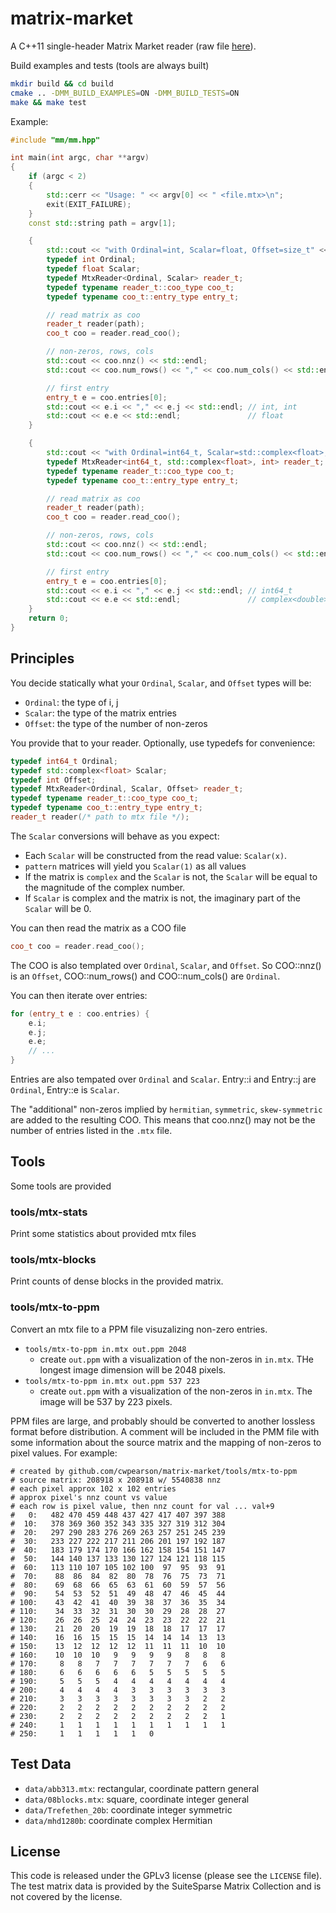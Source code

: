 # matrix-market

A C++11 single-header Matrix Market reader (raw file [here](https://raw.githubusercontent.com/cwpearson/matrix-market/master/include/mm/mm.hpp)).

Build examples and tests (tools are always built)
```bash
mkdir build && cd build
cmake .. -DMM_BUILD_EXAMPLES=ON -DMM_BUILD_TESTS=ON
make && make test
```

Example:
```c++
#include "mm/mm.hpp"

int main(int argc, char **argv)
{
    if (argc < 2)
    {
        std::cerr << "Usage: " << argv[0] << " <file.mtx>\n";
        exit(EXIT_FAILURE);
    }
    const std::string path = argv[1];

    {
        std::cout << "with Ordinal=int, Scalar=float, Offset=size_t" << std::endl;
        typedef int Ordinal;
        typedef float Scalar;
        typedef MtxReader<Ordinal, Scalar> reader_t;
        typedef typename reader_t::coo_type coo_t;
        typedef typename coo_t::entry_type entry_t;

        // read matrix as coo
        reader_t reader(path);
        coo_t coo = reader.read_coo();

        // non-zeros, rows, cols
        std::cout << coo.nnz() << std::endl;                               // size_t
        std::cout << coo.num_rows() << "," << coo.num_cols() << std::endl; // int

        // first entry
        entry_t e = coo.entries[0];
        std::cout << e.i << "," << e.j << std::endl; // int, int
        std::cout << e.e << std::endl;               // float
    }

    {
        std::cout << "with Ordinal=int64_t, Scalar=std::complex<float>, Offset=int" << std::endl;
        typedef MtxReader<int64_t, std::complex<float>, int> reader_t;
        typedef typename reader_t::coo_type coo_t;
        typedef typename coo_t::entry_type entry_t;

        // read matrix as coo
        reader_t reader(path);
        coo_t coo = reader.read_coo();

        // non-zeros, rows, cols
        std::cout << coo.nnz() << std::endl;                               // int
        std::cout << coo.num_rows() << "," << coo.num_cols() << std::endl; // complex<double>

        // first entry
        entry_t e = coo.entries[0];
        std::cout << e.i << "," << e.j << std::endl; // int64_t
        std::cout << e.e << std::endl;               // complex<double>
    }
    return 0;
}
```

## Principles

You decide statically what your `Ordinal`, `Scalar`, and `Offset` types will be:
* `Ordinal`: the type of i, j
* `Scalar`: the type of the matrix entries
* `Offset`: the type of the number of non-zeros

You provide that to your reader. Optionally, use typedefs for convenience:
```c++
typedef int64_t Ordinal;
typedef std::complex<float> Scalar;
typedef int Offset;
typedef MtxReader<Ordinal, Scalar, Offset> reader_t;
typedef typename reader_t::coo_type coo_t;
typedef typename coo_t::entry_type entry_t;
reader_t reader(/* path to mtx file */);
```

The `Scalar` conversions will behave as you expect:
* Each `Scalar` will be constructed from the read value: `Scalar(x)`.
* `pattern` matrices will yield you `Scalar(1)` as all values
* If the matrix is `complex` and the `Scalar` is not, the `Scalar` will be equal to the magnitude of the complex number.
* If `Scalar` is complex and the matrix is not, the imaginary part of the `Scalar` will be 0. 

You can then read the matrix as a COO file
```c++
coo_t coo = reader.read_coo();
```

The COO is also templated over `Ordinal`, `Scalar`, and `Offset`.
So COO::nnz() is an `Offset`, COO::num_rows() and COO::num_cols() are `Ordinal`.

You can then iterate over entries:
```c++
for (entry_t e : coo.entries) {
    e.i;
    e.j;
    e.e;
    // ...
}
```
Entries are also tempated over `Ordinal` and `Scalar`.
Entry::i and Entry::j are `Ordinal`, Entry::e is `Scalar`.

The "additional" non-zeros implied by `hermitian`, `symmetric`, `skew-symmetric` are added to the resulting COO.
This means that coo.nnz() may not be the number of entries listed in the `.mtx` file.

## Tools

Some tools are provided

### tools/mtx-stats
Print some statistics about provided mtx files

### tools/mtx-blocks
Print counts of dense blocks in the provided matrix.

### tools/mtx-to-ppm
Convert an mtx file to a PPM file visuzalizing non-zero entries.

* `tools/mtx-to-ppm in.mtx out.ppm 2048`
  * create `out.ppm` with a visualization of the non-zeros in `in.mtx`. THe longest image dimension will be 2048 pixels.
* `tools/mtx-to-ppm in.mtx out.ppm 537 223`
  * create `out.ppm` with a visualization of the non-zeros in `in.mtx`. The image will be 537 by 223 pixels.

PPM files are large, and probably should be converted to another lossless format before distribution.
A comment will be included in the PMM file with some information about the source matrix and the mapping of non-zeros to pixel values.
For example:
```
# created by github.com/cwpearson/matrix-market/tools/mtx-to-ppm
# source matrix: 208918 x 208918 w/ 5540838 nnz
# each pixel approx 102 x 102 entries
# approx pixel's nnz count vs value
# each row is pixel value, then nnz count for val ... val+9
#   0:   482 470 459 448 437 427 417 407 397 388
#  10:   378 369 360 352 343 335 327 319 312 304
#  20:   297 290 283 276 269 263 257 251 245 239
#  30:   233 227 222 217 211 206 201 197 192 187
#  40:   183 179 174 170 166 162 158 154 151 147
#  50:   144 140 137 133 130 127 124 121 118 115
#  60:   113 110 107 105 102 100  97  95  93  91
#  70:    88  86  84  82  80  78  76  75  73  71
#  80:    69  68  66  65  63  61  60  59  57  56
#  90:    54  53  52  51  49  48  47  46  45  44
# 100:    43  42  41  40  39  38  37  36  35  34
# 110:    34  33  32  31  30  30  29  28  28  27
# 120:    26  26  25  24  24  23  23  22  22  21
# 130:    21  20  20  19  19  18  18  17  17  17
# 140:    16  16  15  15  15  14  14  14  13  13
# 150:    13  12  12  12  12  11  11  11  10  10
# 160:    10  10  10   9   9   9   9   8   8   8
# 170:     8   8   7   7   7   7   7   7   6   6
# 180:     6   6   6   6   6   5   5   5   5   5
# 190:     5   5   5   4   4   4   4   4   4   4
# 200:     4   4   4   4   3   3   3   3   3   3
# 210:     3   3   3   3   3   3   3   3   2   2
# 220:     2   2   2   2   2   2   2   2   2   2
# 230:     2   2   2   2   2   2   2   2   2   1
# 240:     1   1   1   1   1   1   1   1   1   1
# 250:     1   1   1   1   1   0
```

## Test Data

* `data/abb313.mtx`: rectangular, coordinate pattern general
* `data/08blocks.mtx`: square, coordinate integer general 
* `data/Trefethen_20b`: coordinate integer symmetric
* `data/mhd1280b`: coordinate complex Hermitian

## License

This code is released under the GPLv3 license (please see the `LICENSE` file).
The test matrix data is provided by the SuiteSparse Matrix Collection and is not covered by the license.